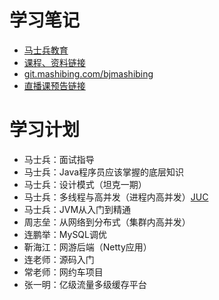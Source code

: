 # 学习笔记

- [马士兵教育](http://mashibing.com)
- [课程、资料链接](http://www.mashibing.com/vip.html)
- [git.mashibing.com/bjmashibing](http://git.mashibing.com/bjmashibing)
- [直播课预告链接](https://s1.mashibing.com/selectuser)

# 学习计划

- 马士兵：面试指导
- 马士兵：Java程序员应该掌握的底层知识
- 马士兵：设计模式（坦克一期）
- 马士兵：多线程与高并发（进程内高并发）[JUC](./JUC.md)
- 马士兵：JVM从入门到精通
- 周志垒：从网络到分布式（集群内高并发）
- 连鹏举：MySQL调优
- 靳海江：网游后端（Netty应用）
- 连老师：源码入门
- 常老师：网约车项目
- 张一明：亿级流量多级缓存平台